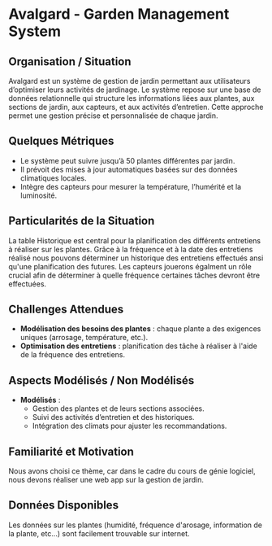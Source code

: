 # Avalgard - Garden Management System

## Organisation / Situation
Avalgard est un système de gestion de jardin permettant aux utilisateurs d’optimiser leurs activités de jardinage. Le système repose sur une base de données relationnelle qui structure les informations liées aux plantes, aux sections de jardin, aux capteurs, et aux activités d’entretien. Cette approche permet une gestion précise et personnalisée de chaque jardin.

## Quelques Métriques
- Le système peut suivre jusqu’à 50 plantes différentes par jardin.
- Il prévoit des mises à jour automatiques basées sur des données climatiques locales.
- Intègre des capteurs pour mesurer la température, l’humérité et la luminosité.

## Particularités de la Situation
La table Historique est central pour la planification des différents entretiens à réaliser sur les plantes. Grâce à la fréquence et à la date des entretiens réalisé nous pouvons déterminer un historique des entretiens effectués ansi qu'une planification des futures. Les capteurs jouerons égalment un rôle crucial afin de déterminer à quelle fréquence certaines tâches devront être effectuées.

## Challenges Attendues
- **Modélisation des besoins des plantes** : chaque plante a des exigences uniques (arrosage, température, etc.).
- **Optimisation des entretiens** : planification des tâche à réaliser à l'aide de la fréquence des entretiens.

## Aspects Modélisés / Non Modélisés
- **Modélisés** :
  - Gestion des plantes et de leurs sections associées.
  - Suivi des activités d’entretien et des historiques.
  - Intégration des climats pour ajuster les recommandations.

## Familiarité et Motivation
Nous avons choisi ce thème, car dans le cadre du cours de génie logiciel, nous devons réaliser une web app sur la gestion de jardin.

## Données Disponibles
Les données sur les plantes (humidité, fréquence d'arosage, information de la plante, etc...) sont facilement trouvable sur internet.
